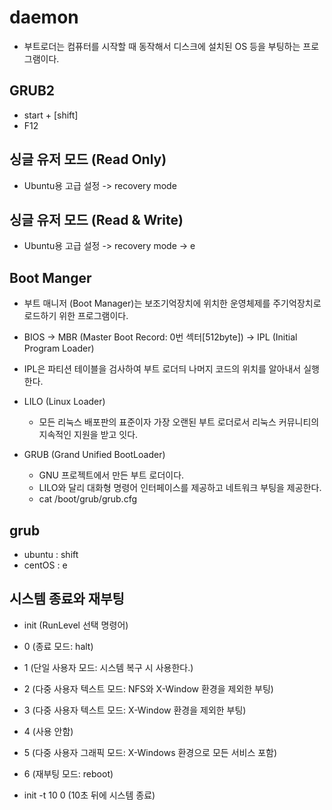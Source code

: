 # daemon

- 부트로더는 컴퓨터를 시작할 때 동작해서 디스크에 설치된 OS 등을 부팅하는 프로그램이다.

## GRUB2

- start + [shift]
- F12

## 싱글 유저 모드 (Read Only)

- Ubuntu용 고급 설정 -> recovery mode

## 싱글 유저 모드 (Read & Write)

- Ubuntu용 고급 설정 -> recovery mode -> e

## Boot Manger

- 부트 매니저 (Boot Manager)는 보조기억장치에 위치한 운영체제를 주기억장치로 로드하기 위한 프로그램이다.
- BIOS -> MBR (Master Boot Record: 0번 섹터[512byte]) -> IPL (Initial Program Loader)
- IPL은 파티션 테이블을 검사하여 부트 로더듸 나머지 코드의 위치를 알아내서 실행한다.

- LILO (Linux Loader)
  - 모든 리눅스 배포판의 표준이자 가장 오랜된 부트 로더로서 리눅스 커뮤니티의 지속적인 지원을 받고 잇다.
- GRUB (Grand Unified BootLoader)
  - GNU 프로젝트에서 만든 부트 로더이다.
  - LILO와 달리 대화형 명령어 인터페이스를 제공하고 네트워크 부팅을 제공한다.
  - cat /boot/grub/grub.cfg

## grub

- ubuntu : shift
- centOS : e

## 시스템 종료와 재부팅

- init (RunLevel 선택 명령어)
- 0 (종료 모드: halt)
- 1 (단일 사용자 모드: 시스템 복구 시 사용한다.)
- 2 (다중 사용자 텍스트 모드: NFS와 X-Window 환경을 제외한 부팅)
- 3 (다중 사용자 텍스트 모드: X-Window 환경을 제외한 부팅)
- 4 (사용 안함)
- 5 (다중 사용자 그래픽 모드: X-Windows 환경으로 모든 서비스 포함)
- 6 (재부팅 모드: reboot)

- init -t 10 0 (10초 뒤에 시스템 종료)